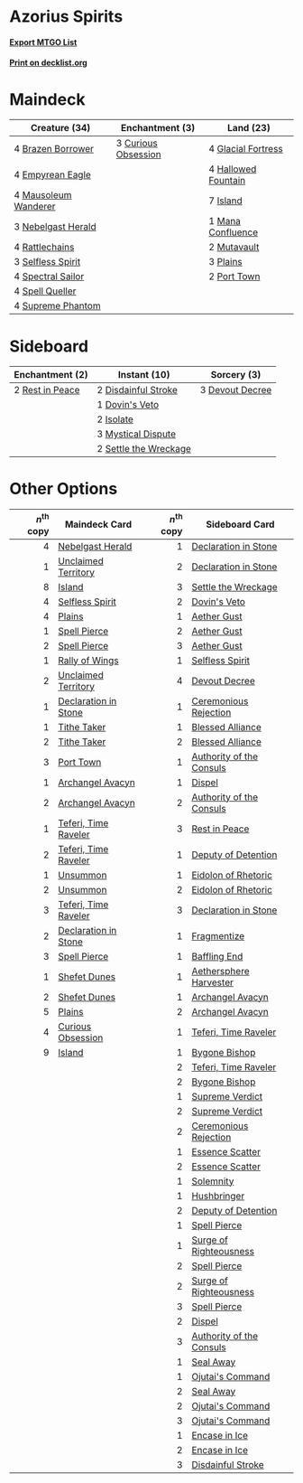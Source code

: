 # Azorius Spirits

#### [Export MTGO List](../collection/Azorius%20Spirits/Azorius%20Spirits.txt)
#### [Print on decklist.org](http://decklist.org/?deckmain=4%09Brazen%20Borrower%0A3%09Curious%20Obsession%0A4%09Empyrean%20Eagle%0A4%09Glacial%20Fortress%0A4%09Hallowed%20Fountain%0A7%09Island%0A1%09Mana%20Confluence%0A4%09Mausoleum%20Wanderer%0A2%09Mutavault%0A3%09Nebelgast%20Herald%0A3%09Plains%0A2%09Port%20Town%0A4%09Rattlechains%0A3%09Selfless%20Spirit%0A4%09Spectral%20Sailor%0A4%09Spell%20Queller%0A4%09Supreme%20Phantom&deckside=3%09Devout%20Decree%0A2%09Disdainful%20Stroke%0A1%09Dovin's%20Veto%0A2%09Isolate%0A3%09Mystical%20Dispute%0A2%09Rest%20in%20Peace%0A2%09Settle%20the%20Wreckage)
# Maindeck

|                                         Creature (34)                                         |                                       Enchantment (3)                                        |                                          Land (23)                                          |
|-----------------------------------------------------------------------------------------------|----------------------------------------------------------------------------------------------|---------------------------------------------------------------------------------------------|
|4 [Brazen Borrower](http://gatherer.wizards.com/Pages/Card/Details.aspx?multiverseid=473001)   |3 [Curious Obsession](http://gatherer.wizards.com/Pages/Card/Details.aspx?multiverseid=439692)|4 [Glacial Fortress](http://gatherer.wizards.com/Pages/Card/Details.aspx?multiverseid=190562)|
|4 [Empyrean Eagle](http://gatherer.wizards.com/Pages/Card/Details.aspx?multiverseid=466962)    |                                                                                              |4 [Hallowed Fountain](http://gatherer.wizards.com/Pages/Card/Details.aspx?multiverseid=97071)|
|4 [Mausoleum Wanderer](http://gatherer.wizards.com/Pages/Card/Details.aspx?multiverseid=414364)|                                                                                              |7 [Island](http://gatherer.wizards.com/Pages/Card/Details.aspx?multiverseid=439857)          |
|3 [Nebelgast Herald](http://gatherer.wizards.com/Pages/Card/Details.aspx?multiverseid=414366)  |                                                                                              |1 [Mana Confluence](http://gatherer.wizards.com/Pages/Card/Details.aspx?multiverseid=409573) |
|4 [Rattlechains](http://gatherer.wizards.com/Pages/Card/Details.aspx?multiverseid=409824)      |                                                                                              |2 [Mutavault](http://gatherer.wizards.com/Pages/Card/Details.aspx?multiverseid=370733)       |
|3 [Selfless Spirit](http://gatherer.wizards.com/Pages/Card/Details.aspx?multiverseid=414332)   |                                                                                              |3 [Plains](http://gatherer.wizards.com/Pages/Card/Details.aspx?multiverseid=439856)          |
|4 [Spectral Sailor](http://gatherer.wizards.com/Pages/Card/Details.aspx?multiverseid=466830)   |                                                                                              |2 [Port Town](http://gatherer.wizards.com/Pages/Card/Details.aspx?multiverseid=410046)       |
|4 [Spell Queller](http://gatherer.wizards.com/Pages/Card/Details.aspx?multiverseid=414494)     |                                                                                              |                                                                                             |
|4 [Supreme Phantom](http://gatherer.wizards.com/Pages/Card/Details.aspx?multiverseid=447212)   |                                                                                              |                                                                                             |


# Sideboard

|                                     Enchantment (2)                                      |                                          Instant (10)                                          |                                       Sorcery (3)                                        |
|------------------------------------------------------------------------------------------|------------------------------------------------------------------------------------------------|------------------------------------------------------------------------------------------|
|2 [Rest in Peace](http://gatherer.wizards.com/Pages/Card/Details.aspx?multiverseid=442021)|2 [Disdainful Stroke](http://gatherer.wizards.com/Pages/Card/Details.aspx?multiverseid=420705)  |3 [Devout Decree](http://gatherer.wizards.com/Pages/Card/Details.aspx?multiverseid=466767)|
|                                                                                          |1 [Dovin's Veto](http://gatherer.wizards.com/Pages/Card/Details.aspx?multiverseid=461120)       |                                                                                          |
|                                                                                          |2 [Isolate](http://gatherer.wizards.com/Pages/Card/Details.aspx?multiverseid=447153)            |                                                                                          |
|                                                                                          |3 [Mystical Dispute](http://gatherer.wizards.com/Pages/Card/Details.aspx?multiverseid=473020)   |                                                                                          |
|                                                                                          |2 [Settle the Wreckage](http://gatherer.wizards.com/Pages/Card/Details.aspx?multiverseid=435186)|                                                                                          |


# Other Options

|*n*<sup>th</sup> copy|                                         Maindeck Card                                         |*n*<sup>th</sup> copy|                                          Sideboard Card                                           |
|--------------------:|-----------------------------------------------------------------------------------------------|--------------------:|---------------------------------------------------------------------------------------------------|
|                    4|[Nebelgast Herald](http://gatherer.wizards.com/Pages/Card/Details.aspx?multiverseid=414366)    |                    1|[Declaration in Stone](http://gatherer.wizards.com/Pages/Card/Details.aspx?multiverseid=409750)    |
|                    1|[Unclaimed Territory](http://gatherer.wizards.com/Pages/Card/Details.aspx?multiverseid=435419) |                    2|[Declaration in Stone](http://gatherer.wizards.com/Pages/Card/Details.aspx?multiverseid=409750)    |
|                    8|[Island](http://gatherer.wizards.com/Pages/Card/Details.aspx?multiverseid=439857)              |                    3|[Settle the Wreckage](http://gatherer.wizards.com/Pages/Card/Details.aspx?multiverseid=435186)     |
|                    4|[Selfless Spirit](http://gatherer.wizards.com/Pages/Card/Details.aspx?multiverseid=414332)     |                    2|[Dovin's Veto](http://gatherer.wizards.com/Pages/Card/Details.aspx?multiverseid=461120)            |
|                    4|[Plains](http://gatherer.wizards.com/Pages/Card/Details.aspx?multiverseid=439856)              |                    1|[Aether Gust](http://gatherer.wizards.com/Pages/Card/Details.aspx?multiverseid=466796)             |
|                    1|[Spell Pierce](http://gatherer.wizards.com/Pages/Card/Details.aspx?multiverseid=425876)        |                    2|[Aether Gust](http://gatherer.wizards.com/Pages/Card/Details.aspx?multiverseid=466796)             |
|                    2|[Spell Pierce](http://gatherer.wizards.com/Pages/Card/Details.aspx?multiverseid=425876)        |                    3|[Aether Gust](http://gatherer.wizards.com/Pages/Card/Details.aspx?multiverseid=466796)             |
|                    1|[Rally of Wings](http://gatherer.wizards.com/Pages/Card/Details.aspx?multiverseid=460954)      |                    1|[Selfless Spirit](http://gatherer.wizards.com/Pages/Card/Details.aspx?multiverseid=414332)         |
|                    2|[Unclaimed Territory](http://gatherer.wizards.com/Pages/Card/Details.aspx?multiverseid=435419) |                    4|[Devout Decree](http://gatherer.wizards.com/Pages/Card/Details.aspx?multiverseid=466767)           |
|                    1|[Declaration in Stone](http://gatherer.wizards.com/Pages/Card/Details.aspx?multiverseid=409750)|                    1|[Ceremonious Rejection](http://gatherer.wizards.com/Pages/Card/Details.aspx?multiverseid=417613)   |
|                    1|[Tithe Taker](http://gatherer.wizards.com/Pages/Card/Details.aspx?multiverseid=457171)         |                    1|[Blessed Alliance](http://gatherer.wizards.com/Pages/Card/Details.aspx?multiverseid=414302)        |
|                    2|[Tithe Taker](http://gatherer.wizards.com/Pages/Card/Details.aspx?multiverseid=457171)         |                    2|[Blessed Alliance](http://gatherer.wizards.com/Pages/Card/Details.aspx?multiverseid=414302)        |
|                    3|[Port Town](http://gatherer.wizards.com/Pages/Card/Details.aspx?multiverseid=410046)           |                    1|[Authority of the Consuls](http://gatherer.wizards.com/Pages/Card/Details.aspx?multiverseid=417578)|
|                    1|[Archangel Avacyn](http://gatherer.wizards.com/Pages/Card/Details.aspx?multiverseid=409741)    |                    1|[Dispel](http://gatherer.wizards.com/Pages/Card/Details.aspx?multiverseid=401858)                  |
|                    2|[Archangel Avacyn](http://gatherer.wizards.com/Pages/Card/Details.aspx?multiverseid=409741)    |                    2|[Authority of the Consuls](http://gatherer.wizards.com/Pages/Card/Details.aspx?multiverseid=417578)|
|                    1|[Teferi, Time Raveler](http://gatherer.wizards.com/Pages/Card/Details.aspx?multiverseid=461148)|                    3|[Rest in Peace](http://gatherer.wizards.com/Pages/Card/Details.aspx?multiverseid=442021)           |
|                    2|[Teferi, Time Raveler](http://gatherer.wizards.com/Pages/Card/Details.aspx?multiverseid=461148)|                    1|[Deputy of Detention](http://gatherer.wizards.com/Pages/Card/Details.aspx?multiverseid=457309)     |
|                    1|[Unsummon](http://gatherer.wizards.com/Pages/Card/Details.aspx?multiverseid=136218)            |                    1|[Eidolon of Rhetoric](http://gatherer.wizards.com/Pages/Card/Details.aspx?multiverseid=380409)     |
|                    2|[Unsummon](http://gatherer.wizards.com/Pages/Card/Details.aspx?multiverseid=136218)            |                    2|[Eidolon of Rhetoric](http://gatherer.wizards.com/Pages/Card/Details.aspx?multiverseid=380409)     |
|                    3|[Teferi, Time Raveler](http://gatherer.wizards.com/Pages/Card/Details.aspx?multiverseid=461148)|                    3|[Declaration in Stone](http://gatherer.wizards.com/Pages/Card/Details.aspx?multiverseid=409750)    |
|                    2|[Declaration in Stone](http://gatherer.wizards.com/Pages/Card/Details.aspx?multiverseid=409750)|                    1|[Fragmentize](http://gatherer.wizards.com/Pages/Card/Details.aspx?multiverseid=417587)             |
|                    3|[Spell Pierce](http://gatherer.wizards.com/Pages/Card/Details.aspx?multiverseid=425876)        |                    1|[Baffling End](http://gatherer.wizards.com/Pages/Card/Details.aspx?multiverseid=439658)            |
|                    1|[Shefet Dunes](http://gatherer.wizards.com/Pages/Card/Details.aspx?multiverseid=430872)        |                    1|[Aethersphere Harvester](http://gatherer.wizards.com/Pages/Card/Details.aspx?multiverseid=423809)  |
|                    2|[Shefet Dunes](http://gatherer.wizards.com/Pages/Card/Details.aspx?multiverseid=430872)        |                    1|[Archangel Avacyn](http://gatherer.wizards.com/Pages/Card/Details.aspx?multiverseid=409741)        |
|                    5|[Plains](http://gatherer.wizards.com/Pages/Card/Details.aspx?multiverseid=439856)              |                    2|[Archangel Avacyn](http://gatherer.wizards.com/Pages/Card/Details.aspx?multiverseid=409741)        |
|                    4|[Curious Obsession](http://gatherer.wizards.com/Pages/Card/Details.aspx?multiverseid=439692)   |                    1|[Teferi, Time Raveler](http://gatherer.wizards.com/Pages/Card/Details.aspx?multiverseid=461148)    |
|                    9|[Island](http://gatherer.wizards.com/Pages/Card/Details.aspx?multiverseid=439857)              |                    1|[Bygone Bishop](http://gatherer.wizards.com/Pages/Card/Details.aspx?multiverseid=409746)           |
|                     |                                                                                               |                    2|[Teferi, Time Raveler](http://gatherer.wizards.com/Pages/Card/Details.aspx?multiverseid=461148)    |
|                     |                                                                                               |                    2|[Bygone Bishop](http://gatherer.wizards.com/Pages/Card/Details.aspx?multiverseid=409746)           |
|                     |                                                                                               |                    1|[Supreme Verdict](http://gatherer.wizards.com/Pages/Card/Details.aspx?multiverseid=438776)         |
|                     |                                                                                               |                    2|[Supreme Verdict](http://gatherer.wizards.com/Pages/Card/Details.aspx?multiverseid=438776)         |
|                     |                                                                                               |                    2|[Ceremonious Rejection](http://gatherer.wizards.com/Pages/Card/Details.aspx?multiverseid=417613)   |
|                     |                                                                                               |                    1|[Essence Scatter](http://gatherer.wizards.com/Pages/Card/Details.aspx?multiverseid=426754)         |
|                     |                                                                                               |                    2|[Essence Scatter](http://gatherer.wizards.com/Pages/Card/Details.aspx?multiverseid=426754)         |
|                     |                                                                                               |                    1|[Solemnity](http://gatherer.wizards.com/Pages/Card/Details.aspx?multiverseid=430711)               |
|                     |                                                                                               |                    1|[Hushbringer](http://gatherer.wizards.com/Pages/Card/Details.aspx?multiverseid=472980)             |
|                     |                                                                                               |                    2|[Deputy of Detention](http://gatherer.wizards.com/Pages/Card/Details.aspx?multiverseid=457309)     |
|                     |                                                                                               |                    1|[Spell Pierce](http://gatherer.wizards.com/Pages/Card/Details.aspx?multiverseid=425876)            |
|                     |                                                                                               |                    1|[Surge of Righteousness](http://gatherer.wizards.com/Pages/Card/Details.aspx?multiverseid=394720)  |
|                     |                                                                                               |                    2|[Spell Pierce](http://gatherer.wizards.com/Pages/Card/Details.aspx?multiverseid=425876)            |
|                     |                                                                                               |                    2|[Surge of Righteousness](http://gatherer.wizards.com/Pages/Card/Details.aspx?multiverseid=394720)  |
|                     |                                                                                               |                    3|[Spell Pierce](http://gatherer.wizards.com/Pages/Card/Details.aspx?multiverseid=425876)            |
|                     |                                                                                               |                    2|[Dispel](http://gatherer.wizards.com/Pages/Card/Details.aspx?multiverseid=401858)                  |
|                     |                                                                                               |                    3|[Authority of the Consuls](http://gatherer.wizards.com/Pages/Card/Details.aspx?multiverseid=417578)|
|                     |                                                                                               |                    1|[Seal Away](http://gatherer.wizards.com/Pages/Card/Details.aspx?multiverseid=442919)               |
|                     |                                                                                               |                    1|[Ojutai's Command](http://gatherer.wizards.com/Pages/Card/Details.aspx?multiverseid=394642)        |
|                     |                                                                                               |                    2|[Seal Away](http://gatherer.wizards.com/Pages/Card/Details.aspx?multiverseid=442919)               |
|                     |                                                                                               |                    2|[Ojutai's Command](http://gatherer.wizards.com/Pages/Card/Details.aspx?multiverseid=394642)        |
|                     |                                                                                               |                    3|[Ojutai's Command](http://gatherer.wizards.com/Pages/Card/Details.aspx?multiverseid=394642)        |
|                     |                                                                                               |                    1|[Encase in Ice](http://gatherer.wizards.com/Pages/Card/Details.aspx?multiverseid=394564)           |
|                     |                                                                                               |                    2|[Encase in Ice](http://gatherer.wizards.com/Pages/Card/Details.aspx?multiverseid=394564)           |
|                     |                                                                                               |                    3|[Disdainful Stroke](http://gatherer.wizards.com/Pages/Card/Details.aspx?multiverseid=420705)       |

